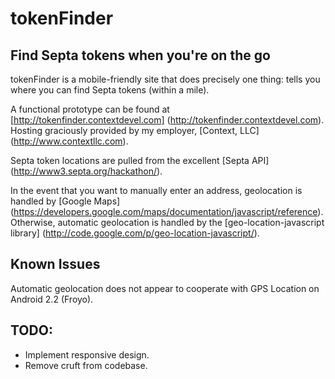 # tokenFinder #
## Find Septa tokens when you're on the go ##

tokenFinder is a mobile-friendly site that does precisely one thing: tells you where you can find Septa tokens (within a mile).

A functional prototype can be found at [http://tokenfinder.contextdevel.com] (http://tokenfinder.contextdevel.com). Hosting graciously provided by my employer, [Context, LLC] (http://www.contextllc.com).

Septa token locations are pulled from the excellent [Septa API] (http://www3.septa.org/hackathon/).

In the event that you want to manually enter an address, geolocation is handled by [Google Maps] (https://developers.google.com/maps/documentation/javascript/reference). Otherwise, automatic geolocation is handled by the [geo-location-javascript library] (http://code.google.com/p/geo-location-javascript/). 

## Known Issues
Automatic geolocation does not appear to cooperate with GPS Location on Android 2.2 (Froyo).

## TODO:
* Implement responsive design.
* Remove cruft from codebase.

